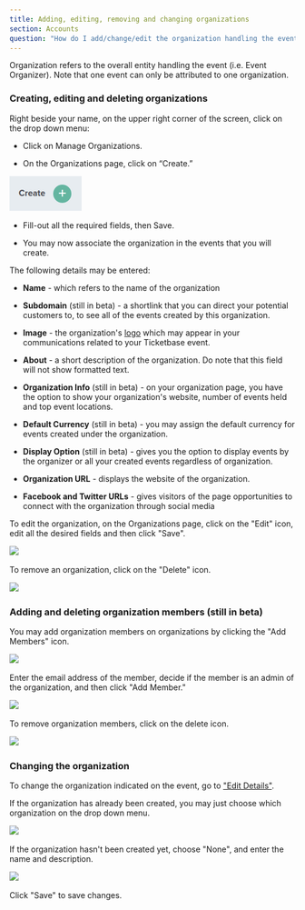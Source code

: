 ```yaml
---
title: Adding, editing, removing and changing organizations
section: Accounts
question: "How do I add/change/edit the organization handling the event?"
---
```


Organization refers to the overall entity handling the event (i.e. Event Organizer). Note that one event can only be attributed to one organization. 



### Creating, editing and deleting organizations

Right beside your name, on the upper right corner of the screen, click on the drop down menu:

   * Click on Manage Organizations.

   * On the Organizations page, click on “Create.”<br>

  ![](images/organization-create-button.png)

   * Fill-out all the required fields, then Save.

   * You may now associate the organization in the events that you will create.


The following details may be entered:

   * **Name** - which refers to the name of the organization
   
   * **Subdomain** (still in beta) - a shortlink that you can direct your potential customers to, to see all of the events created by this organization.
   
   * **Image** - the organization's [logo] which may appear in your communications related to your Ticketbase event.
   
   * **About** - a short description of the organization. Do note that this field will not show formatted text.
   
   * **Organization Info** (still in beta) - on your organization page, you have the option to show your organization's website, number of events held and top event locations.
   
   * **Default Currency** (still in beta) - you may assign the default currency for events created under the organization.
   
   * **Display Option** (still in beta) - gives you the option to display events by the organizer or all your created events regardless of organization.
   
   * **Organization URL** - displays the website of the organization.
   
   * **Facebook and Twitter URLs** - gives visitors of the page opportunities to connect with the organization through social media
   

To edit the organization, on the Organizations page, click on the "Edit" icon, edit all the desired fields and then click "Save".

![](http://i.imgur.com/o0RJO16.png)


To remove an organization, click on the "Delete" icon.

![](http://i.imgur.com/QxoMINz.png)



### Adding and deleting organization members (still in beta)

You may add organization members on organizations by clicking the "Add Members" icon.

![](http://i.imgur.com/Ye3Povg.png)

Enter the email address of the member, decide if the member is an admin of the organization, and then click "Add Member."

![](http://i.imgur.com/pqjJsvA.png)

To remove organization members, click on the delete icon.

![](http://i.imgur.com/QxoMINz.png)



### Changing the organization

To change the organization indicated on the event, go to ["Edit Details"].

If the organization has already been created, you may just choose which organization on the drop down menu.

![](http://i.imgur.com/0bCVULq.png)

If the organization hasn't been created yet, choose "None", and enter the name and description.

![](http://i.imgur.com/0g8XnBX.png)

Click "Save" to save changes.


[logo]:event-logo.html
["Edit Details"]:editing-event-details.html
